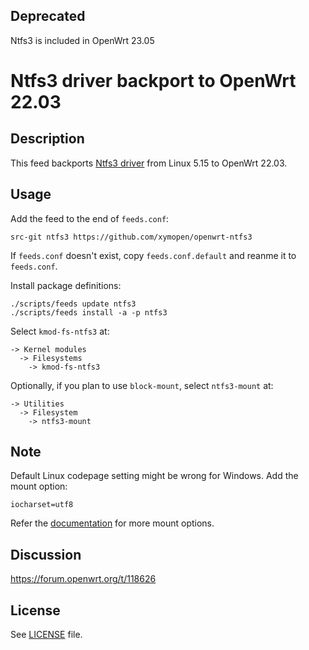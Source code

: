 ## Deprecated

Ntfs3 is included in OpenWrt 23.05

# Ntfs3 driver backport to OpenWrt 22.03

## Description

This feed backports [Ntfs3 driver](https://www.kernel.org/doc/html/v5.15/filesystems/ntfs3.html) from Linux 5.15 to OpenWrt 22.03.

## Usage

Add the feed to the end of `feeds.conf`:

```
src-git ntfs3 https://github.com/xymopen/openwrt-ntfs3
```

If `feeds.conf` doesn't exist, copy `feeds.conf.default` and reanme it to `feeds.conf`.

Install package definitions:

```
./scripts/feeds update ntfs3
./scripts/feeds install -a -p ntfs3
```

Select `kmod-fs-ntfs3` at:

```
-> Kernel modules
  -> Filesystems
    -> kmod-fs-ntfs3
```

Optionally, if you plan to use `block-mount`, select `ntfs3-mount` at:

```
-> Utilities
  -> Filesystem
    -> ntfs3-mount
```

## Note

Default Linux codepage setting might be wrong for Windows. Add the mount option:

```
iocharset=utf8
```

Refer the [documentation](https://www.kernel.org/doc/html/v5.15/filesystems/ntfs3.html) for more mount options.

## Discussion

https://forum.openwrt.org/t/118626

## License

See [LICENSE](LICENSE) file.
